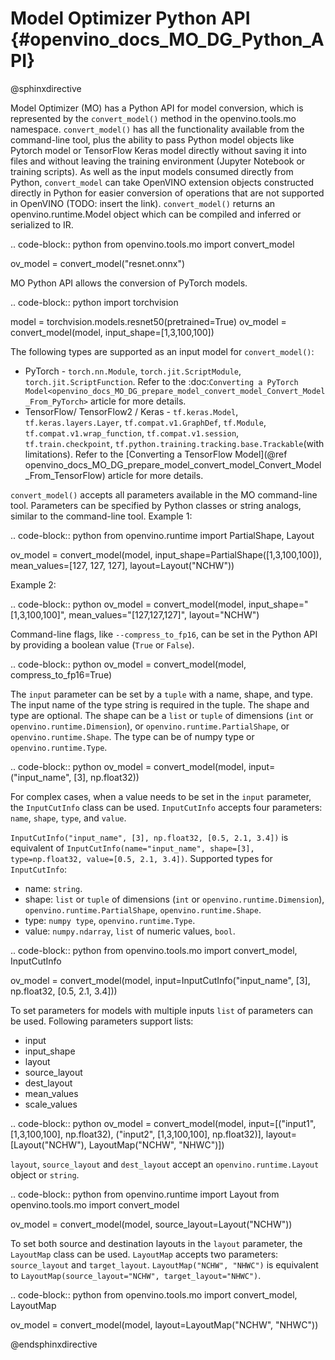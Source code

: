 # Model Optimizer Python API {#openvino_docs_MO_DG_Python_API}

@sphinxdirective

Model Optimizer (MO) has a Python API for model conversion, which is represented by the ``convert_model()`` method in the openvino.tools.mo namespace.
  ``convert_model()`` has all the functionality available from the command-line tool, plus the ability to pass Python model objects like Pytorch model or TensorFlow Keras model directly without saving it into files and without leaving the training environment (Jupyter Notebook or training scripts). As well as the input models consumed directly from Python, ``convert_model`` can take OpenVINO extension objects constructed directly in Python for easier conversion of operations that are not supported in OpenVINO (TODO: insert the link).
  ``convert_model()`` returns an openvino.runtime.Model object which can be compiled and inferred or serialized to IR.

.. code-block:: python 
   from openvino.tools.mo import convert_model

   ov_model = convert_model("resnet.onnx")

MO Python API allows the conversion of PyTorch models.

.. code-block:: python 
   import torchvision

   model = torchvision.models.resnet50(pretrained=True)
   ov_model = convert_model(model, input_shape=[1,3,100,100])

The following types are supported as an input model for ``convert_model()``:

* PyTorch - ``torch.nn.Module``, ``torch.jit.ScriptModule``, ``torch.jit.ScriptFunction``. Refer to the :doc:`Converting a PyTorch Model<openvino_docs_MO_DG_prepare_model_convert_model_Convert_Model_From_PyTorch>` article for more details.
* TensorFlow/ TensorFlow2 / Keras - ``tf.keras.Model``, ``tf.keras.layers.Layer``, ``tf.compat.v1.GraphDef``, ``tf.Module``, ``tf.compat.v1.wrap_function``, ``tf.compat.v1.session``, ``tf.train.checkpoint``, ``tf.python.training.tracking.base.Trackable``(with limitations). Refer to the [Converting a TensorFlow Model](@ref openvino_docs_MO_DG_prepare_model_convert_model_Convert_Model_From_TensorFlow) article for more details.

``convert_model()`` accepts all parameters available in the MO command-line tool. Parameters can be specified by Python classes or string analogs, similar to the command-line tool.
Example 1:

.. code-block:: python 
   from openvino.runtime import PartialShape, Layout

   ov_model = convert_model(model, input_shape=PartialShape([1,3,100,100]), mean_values=[127, 127, 127], layout=Layout("NCHW"))

Example 2:

.. code-block:: python 
   ov_model = convert_model(model, input_shape="[1,3,100,100]", mean_values="[127,127,127]", layout="NCHW")

Command-line flags, like ``--compress_to_fp16``, can be set in the Python API by providing a boolean value (``True`` or ``False``).

.. code-block:: python 
   ov_model = convert_model(model, compress_to_fp16=True)

The ``input`` parameter can be set by a ``tuple`` with a name, shape, and type. The input name of the type string is required in the tuple. The shape and type are optional.
The shape can be a ``list`` or ``tuple`` of dimensions (``int`` or ``openvino.runtime.Dimension``), or ``openvino.runtime.PartialShape``, or ``openvino.runtime.Shape``. The type can be of numpy type or ``openvino.runtime.Type``.

.. code-block:: python 
   ov_model = convert_model(model, input=("input_name", [3], np.float32))

For complex cases, when a value needs to be set in the ``input`` parameter, the ``InputCutInfo`` class can be used. ``InputCutInfo`` accepts four parameters: ``name``, ``shape``, ``type``, and ``value``. 

``InputCutInfo("input_name", [3], np.float32, [0.5, 2.1, 3.4])`` is equivalent of ``InputCutInfo(name="input_name", shape=[3], type=np.float32, value=[0.5, 2.1, 3.4])``.
Supported types for ``InputCutInfo``:
- name: ``string``.
- shape: ``list`` or ``tuple`` of dimensions (``int`` or ``openvino.runtime.Dimension``), ``openvino.runtime.PartialShape``, ``openvino.runtime.Shape``.
- type: ``numpy type``, ``openvino.runtime.Type``.
- value: ``numpy.ndarray``, ``list`` of numeric values, ``bool``.

.. code-block:: python 
   from openvino.tools.mo import convert_model, InputCutInfo

   ov_model = convert_model(model, input=InputCutInfo("input_name", [3], np.float32, [0.5, 2.1, 3.4]))

To set parameters for models with multiple inputs ``list`` of parameters can be used.
Following parameters support lists: 
- input
- input_shape
- layout 
- source_layout
- dest_layout
- mean_values
- scale_values

.. code-block:: python 
   ov_model = convert_model(model, input=[("input1", [1,3,100,100], np.float32), ("input2", [1,3,100,100], np.float32)], layout=[Layout("NCHW"), LayoutMap("NCHW", "NHWC")])

``layout``, ``source_layout`` and ``dest_layout`` accept an ``openvino.runtime.Layout`` object or ``string``.

.. code-block:: python 
   from openvino.runtime import Layout
   from openvino.tools.mo import convert_model

   ov_model = convert_model(model, source_layout=Layout("NCHW"))

To set both source and destination layouts in the ``layout`` parameter, the ``LayoutMap`` class can be used. ``LayoutMap`` accepts two parameters: ``source_layout`` and ``target_layout``.
``LayoutMap("NCHW", "NHWC")`` is equivalent to ``LayoutMap(source_layout="NCHW", target_layout="NHWC")``.

.. code-block:: python 
   from openvino.tools.mo import convert_model, LayoutMap

   ov_model = convert_model(model, layout=LayoutMap("NCHW", "NHWC"))

@endsphinxdirective
